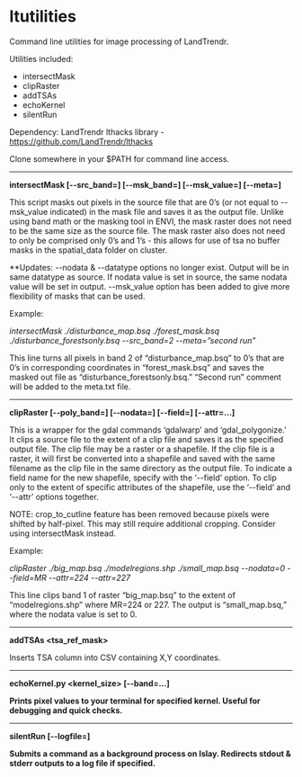 # ltutilities
Command line utilities for image processing of LandTrendr.

Utilities included:
- intersectMask
- clipRaster
- addTSAs
- echoKernel
- silentRun

Dependency: LandTrendr lthacks library - https://github.com/LandTrendr/lthacks

Clone somewhere in your $PATH for command line access.

______________________________________________________________________
**intersectMask <source> <mask> <output> [--src_band=<sb>] [--msk_band=<mb>] [--msk_value=<mv>] [--meta=<m>]**

This script masks out pixels in the source file that are 0’s (or not equal to --msk_value indicated) in the mask file and saves it as the output file. Unlike using band math or the masking tool in ENVI, the mask raster does not need to be the same size as the source file. The mask raster also does not need to only be comprised only 0’s and 1’s - this allows for use of tsa no buffer masks in the spatial_data folder on cluster. 

**Updates: --nodata & --datatype options no longer exist. Output will be in same datatype as source. If nodata value is set in source, the same nodata value will be set in output. --msk_value option has been added to give more flexibility of masks that can be used.

Example:

*intersectMask ./disturbance_map.bsq ./forest_mask.bsq ./disturbance_forestsonly.bsq --src_band=2 --meta=”second run”*

This line turns all pixels in band 2 of “disturbance_map.bsq” to 0’s that are 0’s in corresponding coordinates in “forest_mask.bsq” and saves the masked out file as “disturbance_forestsonly.bsq.” “Second run” comment will be added to the meta.txt file.

______________________________________________________________________
**clipRaster <source> <clip> <output> [--poly_band=<pb>] [--nodata=<n>] [--field=<f>] [--attr=<a>...]**

This is a wrapper for the gdal commands ‘gdalwarp’ and ‘gdal_polygonize.’ It clips a source file to the extent of a clip file and saves it as the specified output file. The clip file may be a raster or a shapefile. If the clip file is a raster, it will first be converted into a shapefile and saved with the same filename as the clip file in the same directory as the output file. To indicate a field name for the new shapefile, specify with the ‘--field’ option. To clip only to the extent of specific attributes of the shapefile, use the ‘--field’ and ‘--attr’ options together.

NOTE: crop_to_cutline feature has been removed because pixels were shifted by half-pixel. This may still require additional cropping. Consider using intersectMask instead.

Example:

*clipRaster ./big_map.bsq ./modelregions.shp ./small_map.bsq --nodata=0 --field=MR --attr=224 --attr=227*

This line clips band 1 of raster “big_map.bsq” to the extent of “modelregions.shp” where MR=224 or 227. The output is “small_map.bsq,” where the nodata value is set to 0. 

______________________________________________________________________
**addTSAs <sourceCsv> <outputCsv> <tsa_ref_mask>** 

Inserts TSA column into CSV containing X,Y coordinates. 

______________________________________________________________________
**echoKernel.py <mappath> <x> <y> <kernel_size> [--band=<b>...]**

Prints pixel values to your terminal for specified kernel. Useful for debugging and quick checks.

______________________________________________________________________
**silentRun <command> [--logfile=<lg>]**

Submits a command as a background process on Islay. Redirects stdout & stderr outputs to a log file if specified. 
